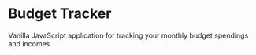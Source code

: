 # Budget Tracker
Vanilla JavaScript application for tracking your monthly budget spendings and incomes
